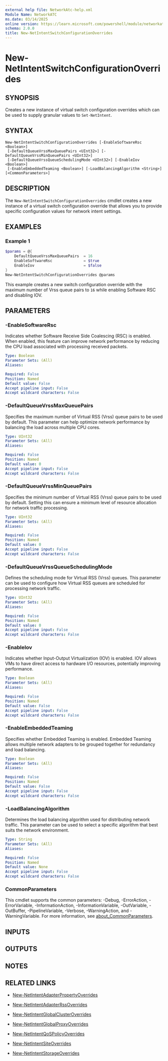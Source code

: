 ```yaml
---
external help file: NetworkAtc-help.xml
Module Name: NetworkATC
ms.date: 03/14/2025
online version: https://learn.microsoft.com/powershell/module/networkatc/new-netintentswitchconfigurationoverrides?view=windowsserver2025-ps&wt.mc_id=ps-gethelp
schema: 2.0.0
title: New-NetIntentSwitchConfigurationOverrides
---
```


# New-NetIntentSwitchConfigurationOverrides

## SYNOPSIS
Creates a new instance of virtual switch configuration overrides which can be used to supply granular values to `Set-NetIntent`.

## SYNTAX

```
New-NetIntentSwitchConfigurationOverrides [-EnableSoftwareRsc <Boolean>]
 [-DefaultQueueVrssMaxQueuePairs <UInt32>] [-DefaultQueueVrssMinQueuePairs <UInt32>]
 [-DefaultQueueVrssQueueSchedulingMode <UInt32>] [-EnableIov <Boolean>]
 [-EnableEmbeddedTeaming <Boolean>] [-LoadBalancingAlgorithm <String>] [<CommonParameters>]
```

## DESCRIPTION

The `New-NetIntentSwitchConfigurationOverrides` cmdlet creates a new instance of
a virtual switch configuration override that allows you to provide specific
configuration values for network intent settings.

## EXAMPLES

### Example 1

```powershell
$params = @{
    DefaultQueueVrssMaxQueuePairs  = 16
    EnableSoftwareRsc              = $true
    EnableIov                      = $false
}
New-NetIntentSwitchConfigurationOverrides @params
```

This example creates a new switch configuration override with the maximum number
of Vrss queue pairs to `16` while enabling Software RSC and disabling IOV.

## PARAMETERS

### -EnableSoftwareRsc

Indicates whether Software Receive Side Coalescing (RSC) is enabled. When
enabled, this feature can improve network performance by reducing the CPU load
associated with processing received packets.

```yaml
Type: Boolean
Parameter Sets: (All)
Aliases:

Required: False
Position: Named
Default value: False
Accept pipeline input: False
Accept wildcard characters: False
```

### -DefaultQueueVrssMaxQueuePairs

Specifies the maximum number of Virtual RSS (Vrss) queue pairs to be used by
default. This parameter can help optimize network performance by balancing the
load across multiple CPU cores.

```yaml
Type: UInt32
Parameter Sets: (All)
Aliases:

Required: False
Position: Named
Default value: 0
Accept pipeline input: False
Accept wildcard characters: False
```

### -DefaultQueueVrssMinQueuePairs

Specifies the minimum number of Virtual RSS (Vrss) queue pairs to be used by
default. Setting this can ensure a minimum level of resource allocation for
network traffic processing.

```yaml
Type: UInt32
Parameter Sets: (All)
Aliases:

Required: False
Position: Named
Default value: 0
Accept pipeline input: False
Accept wildcard characters: False
```

### -DefaultQueueVrssQueueSchedulingMode

Defines the scheduling mode for Virtual RSS (Vrss) queues. This parameter can be
used to configure how Virtual RSS queues are scheduled for processing network
traffic.

```yaml
Type: UInt32
Parameter Sets: (All)
Aliases:

Required: False
Position: Named
Default value: 0
Accept pipeline input: False
Accept wildcard characters: False
```

### -EnableIov

Indicates whether Input-Output Virtualization (IOV) is enabled. IOV allows VMs
to have direct access to hardware I/O resources, potentially improving
performance.

```yaml
Type: Boolean
Parameter Sets: (All)
Aliases:

Required: False
Position: Named
Default value: False
Accept pipeline input: False
Accept wildcard characters: False
```

### -EnableEmbeddedTeaming

Specifies whether Embedded Teaming is enabled. Embedded Teaming allows multiple
network adapters to be grouped together for redundancy and load balancing.

```yaml
Type: Boolean
Parameter Sets: (All)
Aliases:

Required: False
Position: Named
Default value: False
Accept pipeline input: False
Accept wildcard characters: False
```

### -LoadBalancingAlgorithm

Determines the load balancing algorithm used for distributing network traffic.
This parameter can be used to select a specific algorithm that best suits the
network environment.

```yaml
Type: String
Parameter Sets: (All)
Aliases:

Required: False
Position: Named
Default value: None
Accept pipeline input: False
Accept wildcard characters: False
```

### CommonParameters

This cmdlet supports the common parameters: -Debug, -ErrorAction,
-ErrorVariable, -InformationAction, -InformationVariable, -OutVariable,
-OutBuffer, -PipelineVariable, -Verbose, -WarningAction, and -WarningVariable.
For more information, see
[about_CommonParameters](/powershell/module/microsoft.powershell.core/about/about_commonparameters).

## INPUTS

## OUTPUTS

## NOTES

## RELATED LINKS

- [New-NetIntentAdapterPropertyOverrides](New-NetIntentAdapterPropertyOverrides.md)

- [New-NetIntentAdapterRssOverrides](New-NetIntentAdapterRssOverrides.md)

- [New-NetIntentGlobalClusterOverrides](New-NetIntentGlobalClusterOverrides.md)

- [New-NetIntentGlobalProxyOverrides](New-NetIntentGlobalProxyOverrides.md)

- [New-NetIntentQoSPolicyOverrides](New-NetIntentQoSPolicyOverrides.md)

- [New-NetIntentSiteOverrides](New-NetIntentSiteOverrides.md)

- [New-NetIntentStorageOverrides](New-NetIntentStorageOverrides.md)
